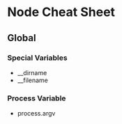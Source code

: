 # Node Cheat Sheet

## Global

### Special Variables

* __dirname
* __filename

### Process Variable

* process.argv
